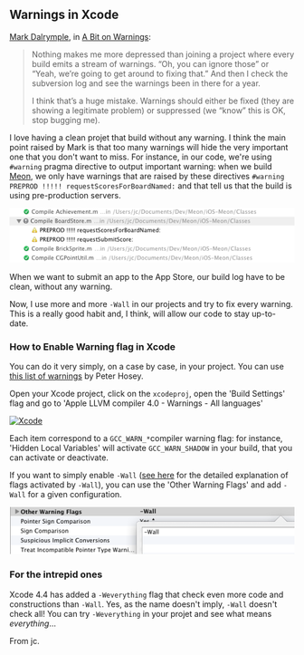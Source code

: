 ## Warnings in Xcode

[Mark Dalrymple](http://borkware.com/), in [A Bit on Warnings](http://weblog.bignerdranch.com/798-a-bit-on-warnings/):
> Nothing makes me more depressed than joining a project where every build emits
> a stream of warnings. “Oh, you can ignore those” or “Yeah, we’re going to get
> around to fixing that.” And then I check the subversion log and see the
> warnings been in there for a year.
>
> I think that’s a huge mistake. Warnings should either be fixed (they are
> showing a legitimate problem) or suppressed (we “know” this is OK, stop 
> bugging me).

I love having a clean projet that build without any warning. I think the main point raised by Mark is that too many warnings will hide the very important one that you don't want to miss. For instance, in our code, we're using `#warning` pragma directive to output important warning: when we build [Meon](http://itunes.apple.com/app/meon/id400274934?mt=8), we only have warnings that are raised by these directives `#warning PREPROD !!!!! requestScoresForBoardNamed:` and that tell us that the build is using pre-production servers. 

![Warning message in Build log](build.png "When we build with preprod server, we see it in the build log")

When we want to submit an app to the App Store, our build log have to be clean, without any warning.

Now, I use more and more `-Wall` in our projects and try to fix every warning. This is a really good habit and, I think, will allow our code to stay up-to-date.

### How to Enable Warning flag in Xcode

You can do it very simply, on a case by case, in your project. You can use [this list of warnings](http://boredzo.org/blog/archives/2009-11-07/warnings) by Peter Hosey. 

Open your Xcode project, click on the `xcodeproj`, open the 'Build Settings' flag and go to 'Apple LLVM compiler 4.0 - Warnings - All languages' 

<a href="/2012/08/17/xcode.png"><img src="/2012/08/17/xcode.png" alt="Xcode" width="600" height="492"></a>

Each item correspond to a `GCC_WARN_*`compiler warning flag: for instance, 'Hidden Local Variables' will activate `GCC_WARN_SHADOW` in your build, that you can activate or deactivate.

If you want to simply enable `-Wall` ([see here](http://gcc.gnu.org/onlinedocs/gcc/Warning-Options.html) for the detailed explanation of flags activated by `-Wall`), you can use the 'Other Warning Flags' and add `-Wall` for a given configuration.

![Adding -Wall warning flag](wall.png)

### For the intrepid ones

Xcode 4.4 has added a `-Weverything` flag that check even more code and constructions than `-Wall`. Yes, as the name doesn't imply, `-Wall` doesn't check all! You can try `-Weverything` in your projet and see what means _everything_... 

From jc.



